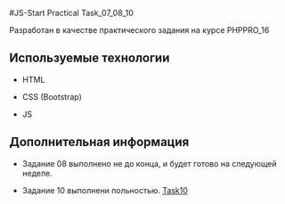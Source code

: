 #JS-Start Practical Task_07_08_10

Разработан в качестве практического задания на курсе PHPPRO_16

## Используемые технологии

* HTML

* CSS (Bootstrap)

* JS

## Дополнительная информация

* Задание 08 выполнено не до конца, и будет готово на следующей неделе.

* Задание 10 выполнени польностью.
[Task10](/10_function_object/index.html)

